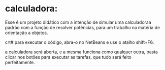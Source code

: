 # calculadora:

Esse é um projeto didático com a intenção de simular uma calculadoraa padrão com a função de resolver potências, para um trabalho na matéria de orientação a objetos.

crt# para executar o código, abra-o  no NetBeans e use o atalho shift+F6.

a calculadora será aberta, e a mesma funciona como qualquer outra, basta clicar nos botões para executar as tarefas, que tudo será feito perfeitamente.
